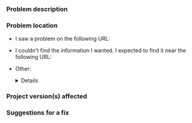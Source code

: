 ### Problem description

<!--Briefly describe the problem that you found.
    Only DOCUMENTATION issues should be filed here.
    For general questions, go to https://forums.docker.com/. -->

### Problem location

<!-- Help us find the problem quickly by choosing one of these. -->

- I saw a problem on the following URL: <URL>

- I couldn't find the information I wanted. I expected to find it near the following URL: <URL>

- Other: <DETAILS>

### Project version(s) affected

<!-- If this problem only affects specific versions of a project (like Docker
     Engine 1.13), tell us here. The fix may need to take that into account. -->

### Suggestions for a fix

<!--If you have specific ideas about how we can fix this, let us know. -->


<!-- To improve this template, edit the .github/ISSUE_TEMPLATE.md file -->
